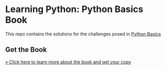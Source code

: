 # Learning Python: Python Basics Book

This repo contains the solutions for the challenges
posed in [Python Basics](https://realpython.com/products/python-basics-book/)

## Get the Book

[» Click here to learn more about the book and get your copy](https://realpython.com/products/python-basics-book/)
